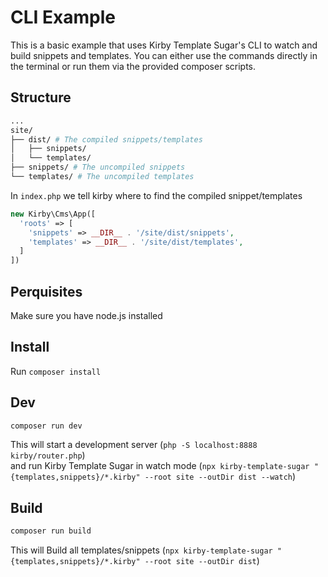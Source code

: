 # CLI Example

This is a basic example that uses Kirby Template Sugar's CLI to watch and build snippets and templates. You can either use the commands directly in the terminal or run them via the provided composer scripts.

## Structure

```bash
...
site/
├── dist/ # The compiled snippets/templates
│   ├── snippets/
│   └── templates/
├── snippets/ # The uncompiled snippets
└── templates/ # The uncompiled templates
```

In `index.php` we tell kirby where to find the compiled snippet/templates

```php
new Kirby\Cms\App([
  'roots' => [
    'snippets' => __DIR__ . '/site/dist/snippets',
    'templates' => __DIR__ . '/site/dist/templates',
  ]
])
```

## Perquisites

Make sure you have node.js installed

## Install

Run `composer install`

## Dev

```bash
composer run dev
```

This will start a development server (`php -S localhost:8888 kirby/router.php`)<br>
and run Kirby Template Sugar in watch mode (`npx kirby-template-sugar "{templates,snippets}/*.kirby" --root site --outDir dist --watch`)

## Build

```bash
composer run build
```

This will Build all templates/snippets (`npx kirby-template-sugar "{templates,snippets}/*.kirby" --root site --outDir dist`)
